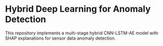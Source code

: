# Hybrid Deep Learning for Anomaly Detection

This repository implements a multi-stage hybrid CNN-LSTM-AE model with SHAP explanations for sensor data anomaly detection.